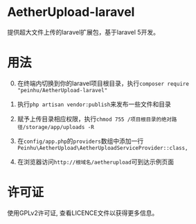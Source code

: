 # AetherUpload-laravel
提供超大文件上传的laravel扩展包，基于laravel 5开发。

# 用法
0) 在终端内切换到你的laravel项目根目录，执行`composer require "peinhu/AetherUpload-laravel"`  
  
1) 执行`php artisan vendor:publish`来发布一些文件和目录  
  
2) 赋予上传目录相应权限，执行`chmod 755 /项目根目录的绝对路径/storage/app/uploads -R`  
  
3) 在`config/app.php`的`providers`数组中添加一行`Peinhu\AetherUpload\AetherUploadServiceProvider::class,`  
  
4) 在浏览器访问`http://根域名/aetherupload`可到达示例页面  
  
# 许可证
使用GPLv2许可证, 查看LICENCE文件以获得更多信息。

